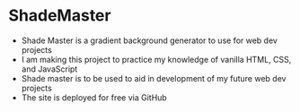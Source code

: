 # ShadeMaster
* Shade Master is a gradient background generator to use for web dev projects
* I am making this project to practice my knowledge of vanilla HTML, CSS, and JavaScript
* Shade master is to be used to aid in development of my future web dev projects
* The site is deployed for free via GitHub
